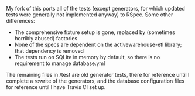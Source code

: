 My fork of this ports all of the tests (except generators, for which updated tests were generally not implemented anyway) to RSpec. Some other differences:

  * The comprehensive fixture setup is gone, replaced by (sometimes horribly abused) factories
  * None of the specs are dependent on the activewarehouse-etl library; that dependency is removed
  * The tests run on SQLite in memory by default, so there is no requirement to manage database.yml
  
The remaining files in /test are old generator tests, there for reference until I complete a rewrite of the generators, and the database configuration files for reference until I have Travis CI set up.